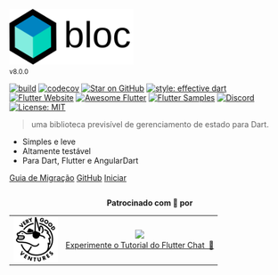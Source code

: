 <img src="https://raw.githubusercontent.com/felangel/bloc/master/docs/assets/bloc_logo_full.png" height="100" alt="Bloc" /><br/><small>v8.0.0</small>

[![build](https://github.com/felangel/bloc/workflows/build/badge.svg)](https://github.com/felangel/bloc/actions)
[![codecov](https://codecov.io/gh/felangel/Bloc/branch/master/graph/badge.svg)](https://codecov.io/gh/felangel/bloc)
[![Star on GitHub](https://img.shields.io/github/stars/felangel/bloc.svg?style=flat&logo=github&colorB=deeppink&label=stars)](https://github.com/felangel/bloc)
[![style: effective dart](https://img.shields.io/badge/style-effective_dart-40c4ff.svg)](https://github.com/tenhobi/effective_dart)
[![Flutter Website](https://img.shields.io/badge/flutter-website-deepskyblue.svg)](https://flutter.dev/docs/development/data-and-backend/state-mgmt/options#bloc--rx)
[![Awesome Flutter](https://img.shields.io/badge/awesome-flutter-blue.svg?longCache=true)](https://github.com/Solido/awesome-flutter#standard)
[![Flutter Samples](https://img.shields.io/badge/flutter-samples-teal.svg?longCache=true)](http://fluttersamples.com)
[![Discord](https://img.shields.io/discord/649708778631200778.svg?logo=discord&color=blue)](https://discord.gg/bloc)
[![License: MIT](https://img.shields.io/badge/license-MIT-purple.svg)](https://opensource.org/licenses/MIT)

> uma biblioteca previsível de gerenciamento de estado para Dart.

- Simples e leve
- Altamente testável
- Para Dart, Flutter e AngularDart

<p class="buttons">
    <a href="#/pt-br/migration">Guia de Migração</a>
    <a href="https://github.com/felangel/bloc/" target="_blank" rel="noopener">GitHub</a>
    <a href="#/pt-br/gettingstarted">Iniciar</a>
</p>

<p align="center" style="margin-top: 2em; margin-bottom: 0"><b>Patrocinado com 💖 por</b></p>

<table align="center">
    <tbody>
        <tr>
            <td align="center" style="padding-right: 0.5em">
                <a href="https://verygood.ventures"><img src="https://raw.githubusercontent.com/felangel/bloc/master/docs/assets/vgv_logo_transparent.png" width="80"/></a>
            </td>
            <td align="center" style="padding-left: 0.5em">
                <a href="https://getstream.io/chat/flutter/tutorial/?utm_source=https://github.com/felangel/bloc&utm_medium=github&utm_content=developer&utm_term=flutter" target="_blank"><img width="120" src="https://stream-blog-v2.imgix.net/blog/wp-content/uploads/bae8c920a484d1c49dbd148306aa1335/stream-bloc-flutter.png?auto=compress&fit=clip&w=120"/></a><br/><span><a href="https://getstream.io/chat/flutter/tutorial/?utm_source=https://github.com/felangel/bloc&utm_medium=github&utm_content=developer&utm_term=flutter" target="_blank">Experimente o Tutorial do Flutter Chat &nbsp💬</a></span>
            </td>
        </tr>
    </tbody>
</table>
